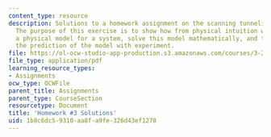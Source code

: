 ```yaml
---
content_type: resource
description: Solutions to a homework assignment on the scanning tunneling microscope.
  The purpose of this exercise is to show how from physical intuition we can create
  a physical model for a system, solve this model mathematically, and then compare
  the prediction of the model with experiment.
file: https://ol-ocw-studio-app-production.s3.amazonaws.com/courses/3-23-electrical-optical-and-magnetic-properties-of-materials-fall-2007/1b8c6dc59310aa8fa9fe326d43ef1278_sol3.pdf
file_type: application/pdf
learning_resource_types:
- Assignments
ocw_type: OCWFile
parent_title: Assignments
parent_type: CourseSection
resourcetype: Document
title: 'Homework #3 Solutions'
uid: 1b8c6dc5-9310-aa8f-a9fe-326d43ef1278
---
```

